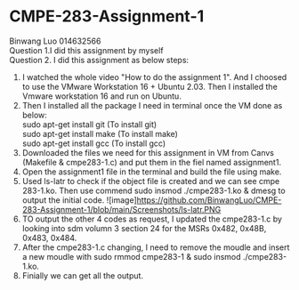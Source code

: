 # CMPE-283-Assignment-1
Binwang Luo 014632566  
Question 1.I did this assignment by myself  
Question 2. I did this assignment as below steps:  
 1. I watched the whole video "How to do the assignment 1". And I choosed to use the VMware Workstation 16 + Ubuntu 2.03. Then I installed the Vmware workstation 16 and run on Ubuntu.   
 2. Then I installed all the package I need in terminal once the VM done as below:  
   sudo apt-get install git (To install git)  
   sudo apt-get install make (To install make)  
   sudo apt-get install gcc (To install gcc)  
 3. Downloaded the files we need for this assignment in VM from Canvs (Makefile & cmpe283-1.c) and put them in the fiel named assignment1.  
 4. Open the assignment1 file in the terminal and build the file using make.   
 5. Used ls-latr to check if the object file is created and we can see cmpe 283-1.ko. Then use commend sudo insmod ./cmpe283-1.ko & dmesg to output the initial code. 
 ![image]https://github.com/BinwangLuo/CMPE-283-Assignment-1/blob/main/Screenshots/ls-latr.PNG  
 6. TO output the other 4 codes as request, I updated the cmpe283-1.c by looking into sdm volumn 3 section 24 for the MSRs 0x482, 0x48B, 0x483, 0x484.  
 7. After the cmpe283-1.c changing, I need to remove the moudle and insert a new moudle with sudo rmmod cmpe283-1 & sudo insmod ./cmpe283-1.ko.  
 8. Finially we can get all the output.  
 

